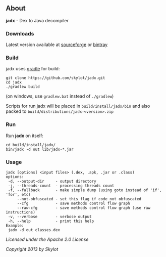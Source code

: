 ## About
**jadx** - Dex to Java decompiler

### Downloads
Latest version available at 
[sourceforge](http://sourceforge.net/projects/jadx/files/) 
or
[bintray](http://bintray.com/pkg/show/general/skylot/jadx/jadx-cli)

### Build
jadx uses [gradle](http://www.gradle.org/) for build:

    git clone https://github.com/skylot/jadx.git
    cd jadx
    ./gradlew build
    
(on windows, use `gradlew.bat` instead of `./gradlew`)

Scripts for run jadx will be placed in `build/install/jadx/bin`
and also packed to `build/distributions/jadx-<version>.zip`

### Run
Run **jadx** on itself:

    cd build/install/jadx/
    bin/jadx -d out lib/jadx-*.jar

### Usage
```
jadx [options] <input files> (.dex, .apk, .jar or .class)
options:
 -d, --output-dir     - output directory
 -j, --threads-count  - processing threads count
 -f, --fallback       - make simple dump (using goto instead of 'if', 'for', etc)
     --not-obfuscated - set this flag if code not obfuscated
     --cfg            - save methods control flow graph
     --raw-cfg        - save methods control flow graph (use raw instructions)
 -v, --verbose        - verbose output
 -h, --help           - print this help
Example:
 jadx -d out classes.dex
```

*Licensed under the Apache 2.0 License*

*Copyright 2013 by Skylot*
